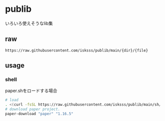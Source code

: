 # publib
いろいろ使えそうなlib集

## raw

```
https://raw.githubusercontent.com/isksss/publib/main/{dir}/{file}
```

## usage

### shell
paper.shをロードする場合

```sh
# load
. <(curl -fsSL https://raw.githubusercontent.com/isksss/publib/main/sh/paper.sh)
# download paper project.
paper-download "paper" "1.16.5"
```